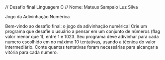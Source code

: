 // Desafio final Linguagem C //
Nome: Mateus Sampaio Luz Silva


Jogo da Adivinhação Numérica 

Bem-vindo ao desafio final: o jogo da adivinhação numérica! Crie um programa que desafie o usuário a pensar em um conjunto de números (flag valor menor que 1), entre 1 e 1023. Seu programa deve adivinhar para cada numero escolhido em no máximo 10 tentativas, usando a técnica do valor intermediário. Conte quantas tentativas foram necessárias para alcançar a vitória para cada numero.
